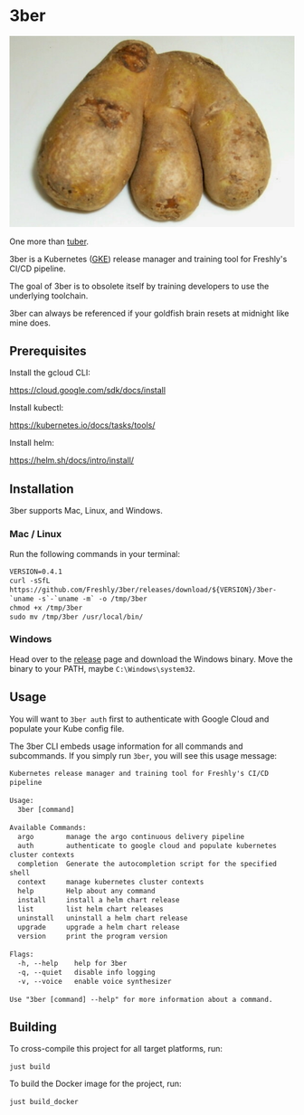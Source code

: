 # 3ber

![logo](logo.png)

One more than [tuber](github.com/Freshly/tuber).

3ber is a Kubernetes ([GKE](https://cloud.google.com/kubernetes-engine)) release manager and training tool for Freshly's CI/CD pipeline.

The goal of 3ber is to obsolete itself by training developers to use the underlying toolchain.

3ber can always be referenced if your goldfish brain resets at midnight like mine does.

## Prerequisites

Install the gcloud CLI:

https://cloud.google.com/sdk/docs/install

Install kubectl:

https://kubernetes.io/docs/tasks/tools/

Install helm:

https://helm.sh/docs/intro/install/

## Installation

3ber supports Mac, Linux, and Windows.

### Mac / Linux

Run the following commands in your terminal:

```
VERSION=0.4.1
curl -sSfL https://github.com/Freshly/3ber/releases/download/${VERSION}/3ber-`uname -s`-`uname -m` -o /tmp/3ber
chmod +x /tmp/3ber
sudo mv /tmp/3ber /usr/local/bin/
```

### Windows

Head over to the [release](https://github.com/Freshly/3ber/releases) page and download the Windows binary. Move the binary to your PATH, maybe `C:\Windows\system32`.

## Usage

You will want to `3ber auth` first to authenticate with Google Cloud and populate your Kube config file.

The 3ber CLI embeds usage information for all commands and subcommands. If you simply run `3ber`, you will see this usage message:

```
Kubernetes release manager and training tool for Freshly's CI/CD pipeline

Usage:
  3ber [command]

Available Commands:
  argo        manage the argo continuous delivery pipeline
  auth        authenticate to google cloud and populate kubernetes cluster contexts
  completion  Generate the autocompletion script for the specified shell
  context     manage kubernetes cluster contexts
  help        Help about any command
  install     install a helm chart release
  list        list helm chart releases
  uninstall   uninstall a helm chart release
  upgrade     upgrade a helm chart release
  version     print the program version

Flags:
  -h, --help    help for 3ber
  -q, --quiet   disable info logging
  -v, --voice   enable voice synthesizer

Use "3ber [command] --help" for more information about a command.
```

## Building

To cross-compile this project for all target platforms, run:

`just build`

To build the Docker image for the project, run:

`just build_docker`
